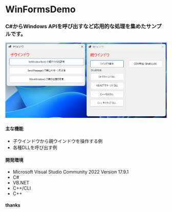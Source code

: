 # WinFormsDemo

### C#からWindows APIを呼び出すなど応用的な処理を集めたサンプルです。

![画面](./main.png)

#### 主な機能

* 子ウインドウから親ウインドウを操作する例
* 各種DLLを呼び出す例

#### 開発環境

* Microsoft Visual Studio Community 2022 Version 17.9.1
* C# 
* VB.NET
* C++/CLI
* C++

#### thanks

